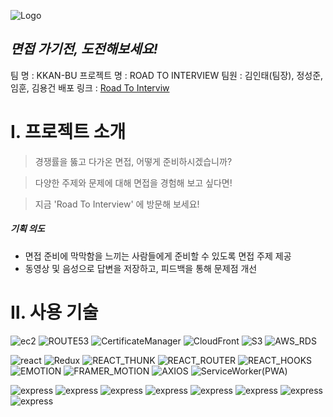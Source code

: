 ![Logo](https://user-images.githubusercontent.com/54833991/141892154-59e59839-a42d-4a71-ac36-b83a413d5741.png)
## _면접 가기전, 도전해보세요!_


팀 명 : KKAN-BU
프로젝트 명 : ROAD TO INTERVIEW
팀원 : 김인태(팀장), 정성준, 임훈, 김용건
배포 링크 : [Road To Interviw](https://roadtointerview.site/)

# Ⅰ. 프로젝트 소개
> 경쟁률을 뚫고 다가온 면접, 어떻게 준비하시겠습니까?

> 다양한 주제와 문제에 대해 면접을 경험해 보고 싶다면!

>  지금 'Road To Interview' 에 방문해 보세요!
 ##### 기획 의도
 - 면접 준비에 막막함을 느끼는 사람들에게 준비할 수 있도록 면접 주제 제공
 - 동영상 및 음성으로 답변을 저장하고, 피드백을 통해 문제점 개선
 
# Ⅱ. 사용 기술
![ec2](https://img.shields.io/badge/-AWS_EC2-green) ![ROUTE53](https://img.shields.io/badge/-AWS_ROUTE53-yellowgreen) ![CertificateManager](https://img.shields.io/badge/-AWS_Certificate_Manager-yellow) ![CloudFront](https://img.shields.io/badge/-AWS_CloudFront-orange)  ![S3](https://img.shields.io/badge/-AWS_S3-red)  ![AWS_RDS](https://img.shields.io/badge/-AWS_RDS-gray)

![react](https://img.shields.io/badge/-REACT-blue) ![Redux](https://img.shields.io/badge/-REACT_REDUX-sucsess) ![REACT_THUNK](https://img.shields.io/badge/-REACT_THUNK-important) ![REACT_ROUTER](https://img.shields.io/badge/-REACT_ROUTER-violet) ![REACT_HOOKS](https://img.shields.io/badge/-REACT_HOOKS-FF4848) ![EMOTION](https://img.shields.io/badge/-EMOTION-B5B2FF) ![FRAMER_MOTION](https://img.shields.io/badge/-FRAMER_MOTION-D941C5) ![AXIOS](https://img.shields.io/badge/-AXIOS-C2C2C2) ![ServiceWorker(PWA)](https://img.shields.io/badge/-SERVICEWORKER(PWA)-F2CB61)

![express](https://img.shields.io/badge/-EXPRESS-A566FF) ![express](https://img.shields.io/badge/-SEQUELIZE-E5D85C) ![express](https://img.shields.io/badge/-MYSQL-FAE0D4) ![express](https://img.shields.io/badge/-CHEERIO-5CD1E5) ![express](https://img.shields.io/badge/-PUPPETEER-FFB2F5) ![express](https://img.shields.io/badge/-NODE_CRON-DAD9FF) ![express](https://img.shields.io/badge/-NODEMAILER-9FC93C) ![express](https://img.shields.io/badge/-NGINX-993800) 
 
